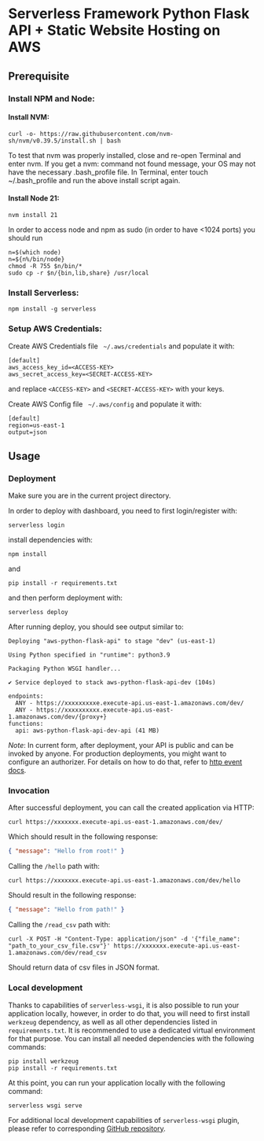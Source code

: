 # Serverless Framework Python Flask API + Static Website Hosting on AWS

## Prerequisite

### Install NPM and Node:

#### Install NVM:

```
curl -o- https://raw.githubusercontent.com/nvm-sh/nvm/v0.39.5/install.sh | bash
```

To test that nvm was properly installed, close and re-open Terminal and enter nvm. If you get a nvm: command not found message, your OS may not have the necessary .bash_profile file. In Terminal, enter touch ~/.bash_profile and run the above install script again.

#### Install Node 21:

```
nvm install 21
```

In order to access node and npm as sudo (in order to have <1024 ports) you should run

```
n=$(which node)
n=${n%/bin/node}
chmod -R 755 $n/bin/* 
sudo cp -r $n/{bin,lib,share} /usr/local 
```

### Install Serverless:

```
npm install -g serverless
```

### Setup AWS Credentials:

Create AWS Credentials file ` ~/.aws/credentials` and populate it with:

```
[default]
aws_access_key_id=<ACCESS-KEY>
aws_secret_access_key=<SECRET-ACCESS-KEY>
```

and replace `<ACCESS-KEY>` and `<SECRET-ACCESS-KEY>` with your keys.

Create AWS Config file ` ~/.aws/config` and populate it with:

```
[default]
region=us-east-1
output=json
```

## Usage

### Deployment

Make sure you are in the current project directory.

In order to deploy with dashboard, you need to first login/register with:

```
serverless login
```

install dependencies with:

```
npm install
```

and

```
pip install -r requirements.txt
```

and then perform deployment with:

```
serverless deploy
```

After running deploy, you should see output similar to:

```
Deploying "aws-python-flask-api" to stage "dev" (us-east-1)

Using Python specified in "runtime": python3.9

Packaging Python WSGI handler...

✔ Service deployed to stack aws-python-flask-api-dev (104s)

endpoints:
  ANY - https://xxxxxxxxxe.execute-api.us-east-1.amazonaws.com/dev/
  ANY - https://xxxxxxxxxx.execute-api.us-east-1.amazonaws.com/dev/{proxy+}
functions:
  api: aws-python-flask-api-dev-api (41 MB)

```

_Note_: In current form, after deployment, your API is public and can be invoked by anyone. For production deployments, you might want to configure an authorizer. For details on how to do that, refer to [http event docs](https://www.serverless.com/framework/docs/providers/aws/events/apigateway/).

### Invocation

After successful deployment, you can call the created application via HTTP:

```
curl https://xxxxxxx.execute-api.us-east-1.amazonaws.com/dev/
```

Which should result in the following response:

```json
{ "message": "Hello from root!" }
```

Calling the `/hello` path with:

```
curl https://xxxxxxx.execute-api.us-east-1.amazonaws.com/dev/hello
```

Should result in the following response:

```json
{ "message": "Hello from path!" }
```

Calling the `/read_csv` path with:

```
curl -X POST -H "Content-Type: application/json" -d '{"file_name": "path_to_your_csv_file.csv"}' https://xxxxxxx.execute-api.us-east-1.amazonaws.com/dev/read_csv
```

Should return data of csv files in JSON format.

### Local development

Thanks to capabilities of `serverless-wsgi`, it is also possible to run your application locally, however, in order to do that, you will need to first install `werkzeug` dependency, as well as all other dependencies listed in `requirements.txt`. It is recommended to use a dedicated virtual environment for that purpose. You can install all needed dependencies with the following commands:

```
pip install werkzeug
pip install -r requirements.txt
```

At this point, you can run your application locally with the following command:

```
serverless wsgi serve
```

For additional local development capabilities of `serverless-wsgi` plugin, please refer to corresponding [GitHub repository](https://github.com/logandk/serverless-wsgi).
